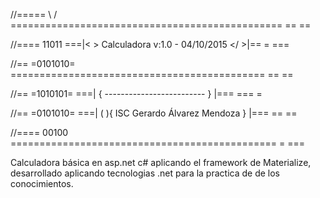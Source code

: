 //===== \ / =============================================== == ==

//==== 11011 ===|< > Calculadora v:1.0 - 04/10/2015 </ >|== = ===

//== =0101010= ============================================ == ==

//== =1010101= ===|    { ------------------------- }   |=== === =

//== =0101010= ===| ( ){ ISC Gerardo Álvarez Mendoza } |=== == ==

//==== 00100 ============================================== = ===

Calculadora básica en asp.net c# aplicando el framework de Materialize,
desarrollado aplicando tecnologias .net para la practica de de los conocimientos.
